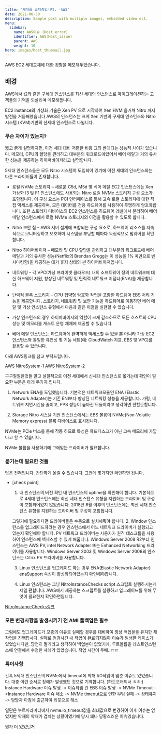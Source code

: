 ```yaml
---
title: "세대를 교체중입니다. -AWS"
date: 2021-06-30
description: Sample post with multiple images, embedded video ect.
menu:
  sidebar:
    name: AWS이슈 (Host error)
    identifier: AWS(Host_issue)
    parent: AWS
    weight: 10
hero: images/host_thumnail.jpg
---
```

AWS EC2 세대교체에 대한 경험을 메모해두었습니다.
<!--more-->

## 배경
AWS에서 t2와 같은 구세대 인스턴스를 최신 세대의 인스턴스로 마이그레이션하는 고객들의 기억을 되살리며 메모해둡니다.

EC2 instance의 가상화 기술은 Xen PV 으로 시작하여 Xen HVM 을거쳐 Nitro 까지 발전을 거듭해왔습니다
AWS의 인스턴스는 크게 Xen 기반의 구세대 인스턴스와 Nitro 시스템 (KVM)기반의 신세대 인스턴스로 나뉩니다.

### 무슨 차이가 있는지?
짧고 굵게 설명하자면, 이전 세대 대비 저렴한 비용 그와 반대되는 성능적 차이가 있습니다.
메모리, CPU의 할당을 관리하고 대부분의 워크로드에있어서 베어 메탈과 거의 유사한 성능을 제공하는 하이퍼바이저라고 설명합니다.

5세대 인스턴스들은 모두 Nitro 시스템이 도입되어 있기에 이전 세대의 인스턴스와는 다른 드라이버들이 존재합니다.

- 로컬 NVMe 스토리지 – 새로운 C5d, M5d 및 베어 메탈 EC2 인스턴스에는 Xen 가상화 I3 및 F1 인스턴스에도 사용되는 Nitro 로컬 NVMe 스토리지 구성 요소가 포함됩니다. 이 구성 요소는 PCI 인터페이스를 통해 고속 로컬 스토리지에 대한 직접 액세스를 제공하며, 모든 데이터를 전용 하드웨어를 사용하여 투명하게 암호화합니다. 또한 스토리지 디바이스와 EC2 인스턴스를 하드웨어 레벨에서 분리하여 베어 메탈 인스턴스에서 로컬 NVMe 스토리지의 이점을 활용할 수 있도록 합니다.

- Nitro 보안 칩 – AWS 서버 설계에 포함되는 구성 요소로, 하드웨어 리소스를 지속적으로 모니터링하고 보호하며 시스템을 부팅할 때마다 독립적으로 펌웨어를 확인합니다.
- Nitro 하이퍼바이저 – 메모리 및 CPU 할당을 관리하고 대부분의 워크로드에 베어 메탈과 거의 유사한 성능(Netflix의 Brendan Gregg는 이 성능을 1% 미만으로 벤치마킹함)을 제공하는 대기 휴지 상태의 씬 하이퍼바이저입니다.
- 네트워킹 – 각 VPC(가상 프라이빗 클라우드) 내의 소프트웨어 정의 네트워크에 대한 하드웨어 지원, 향상된 네트워킹 및 탄력적 네트워크 어댑터(ENA)를 제공합니다.
- 탄력적 블록 스토리지 – CPU 집약형 암호화 작업을 포함한 하드웨어 EBS 처리 기능을 제공합니다.
스토리지, 네트워킹 및 보안 기능을 하드웨어로 이동하면 베어 메탈 및 가상 인스턴스 유형에서 다음과 같은 이점을 실현할 수 있습니다.
- 가상 인스턴스의 경우 하이퍼바이저의 역할이 크게 감소하므로 모든 호스트의 CPU 성능 및 메모리를 게스트 운영 체제에 제공할 수 있습니다.
- 베어 메탈 인스턴스는 하드웨어에 완벽하게 액세스할 수 있을 뿐 아니라 가상 EC2 인스턴스와 동일한 유연성 및 기능 세트(예: CloudWatch 지표, EBS 및 VPC)를 활용할 수 있습니다.

아래 AWS링크를 참고 부탁드립니다.

[AWS NitroSystem-1](https://aws.amazon.com/ko/blogs/korea/amazon-ec2-update-additional-instance-types-nitro-system-and-cpu-options/)
[AWS NitroSystem-2](https://aws.amazon.com/ko/ec2/nitro/)

구구절절한것들 말고 실질적으로 이전 세대에서 신세대 인스턴스로 옮기는데 확인이 필요한 부분은 아래 두가지 입니다.
1. Network
ENA를 도입했습니다. 기본적은 네트워크모듈인 ENA (Elastic Network Adapter)는 기존 ENI보다 향상된 네트워킹 성능을 제공합니다.
가령, 네트워크 지연시간을 줄이고, PPS 성능이 높아진 모듈이라고 생각하면 편할듯합니다.

2. Storage
Nitro 시스템 기반 인스턴스에서는 EBS 볼륨이 NVMe(Non-Volatile Memory express) 블록 디바이스로 표시됩니다.

NVMe는 PCIe 버스를 통해 작동 하므로 특성은 하드디스크가 아닌 고속 메모리에 가깝다고 할 수 있습니다.

NVMe 볼륨을 사용하기에 그에맞는 드라이버가 필요합니다.

### 옮기는데 필요한 것들
답은 전혀입니다. 간단하게 옮길 수 있습니다. 그전에 몇가지만 확인하면 됩니다.

- [check point] 
  1. 내 인스턴스의 버전 확인
   내 인스턴스의 uptime을 확인해야 합니다. 기본적으로 4세대 인스턴스에는 최신 세대 인스턴스 유형을 지원하는 드라이버 및 구성이  포함되어있지 않았습니다. 2018년 8월 이후의 인스턴스에는 최신 세대 인스턴스 유형을 지원하는 드라이버 및 구성이 포함됩니다. 
  
  그렇기에 필요하다면 드라이버들은 수동으로 설치해줘야 합니다.
  2. Window 인스턴스를 업그레이드하려는 경우
   인스턴스에서 어느 네트워크 드라이버가 실행되고 있는지 확인해야 합니다. PV 네트워크 드라이버는 사용자가 원격 데스크톱을 사용하여 인스턴스에 액세스할 수 있게 해줍니다. Windows Server 2008 R2부터 인스턴스는 AWS PV, intel Network Adapter 또는 Enhanced Networking 드라이버를 사용합니다. Windows Server 2003 및 Windows Server 2008의 인스턴스는 Citrix PV 드라이버를 사용합니다.

  3. Linux 인스턴스를 업그레이드 하는 경우
   ENA(Elastic Network Adapter) enaSupport 속성이 활성화되어있는지 확인해야합니다.

  4. Linux 인스턴스는 그냥 NitroInstanceChecks script 스크립트 실행하시는게 제일 편합니다.
  AWS에서 제공하는 스크립트를 실행하고 업그레이드를 위해 무엇이 필요한지 확인하면됩니다.

[NitroInstanceChecks링크](https://github.com/awslabs/aws-support-tools/tree/master/EC2/NitroInstanceChecks)

### 모든 변경사항을 발생시키기 전 AMI 풀백업은 필수
그럼에도 업그레이드가 모종의 이유로 실패할 경우를 대비하여 항상 백업본을 유지한 채 작업을 진행합시다.
실제로 점검시간 내 작업이 완료되지않아 이슈가 발생한 케이스가 있었습니다만, 당연히 될거라고 생각하여 백업본이 없었기에,
루트볼륨을 테스트인스턴스에 연결해서 수정한 사례가 있었습니다. 작업 시간이 두배..ㅠㅠ

### 특이사항
간혹 5세대 인스턴스의 NVMe에서 timeout에 의해 I/O작업이 멈춘 이슈도 있었습니다.
대충 이런 순서로 장애가 발생했던 것으로 기억합니다. (하도오래되서 ㅎㅎ;)
Instance Hardware 이슈 발생 -> 이슈타임 간 EBS 이슈 발생 -> NVMe Timeout ->Instance Hardware 이슈 해소 -> NVMe timeout으로 인한 부팅 실패 -> 상태유지 -> 담당자 아침에 출근하여 리붓으로 해소 

일단은 부트파라미터에서 nvme.io_timeout값을 최대값으로 변경하여 이후 이슈는 없었지만 
악재의 악재가 겹치는 상황이였기에 당시 꽤나 당황스러운 이슈였습니다.

뭔가 더 있었던거 